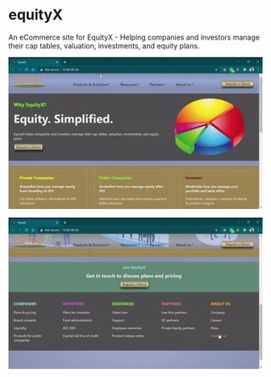 # equityX
An eCommerce site for EquityX - Helping companies and investors manage their cap tables, valuation, investments, and equity plans.

![](main_view_1.gif)

![](main_view_2.gif)
